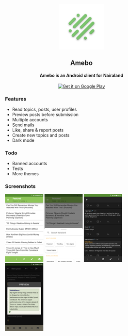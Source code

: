 <p align="center"><img src="assets/launcher_icon.png" width=150></p>
<h2 align="center"><b>Amebo</b></h2>
<h4 align="center">Amebo is an Android client for Nairaland</h4>
<p align="center"><a href='https://play.google.com/store/apps/details?id=com.amebo.amebo&pcampaignid=pcampaignidMKT-Other-global-all-co-prtnr-py-PartBadge-Mar2515-1'><img alt='Get it on Google Play' src='https://play.google.com/intl/en_us/badges/static/images/badges/en_badge_web_generic.png' width=200/></a></p>

### Features

* Read topics, posts, user profiles
* Preview posts before submission
* Multiple accounts
* Send mails
* Like, share & report posts
* Create new topics and posts
* Dark mode

### Todo
* Banned accounts
* Tests
* More themes

### Screenshots
<img src="assets/screenshots/1.png" width="25%" />
<img src="assets/screenshots/2.png" width="25%" />
<img src="assets/screenshots/3.png" width="25%" />
<img src="assets/screenshots/4.png" width="25%" />